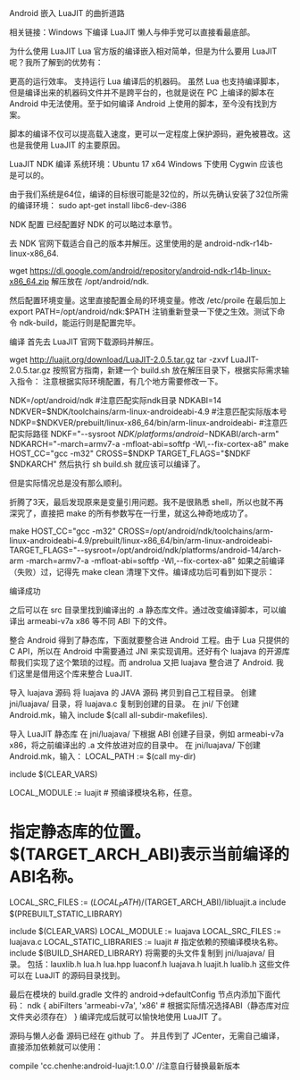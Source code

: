 Android 嵌入 LuaJIT 的曲折道路


相关链接：Windows 下编译 LuaJIT
懒人与伸手党可以直接看最底部。

为什么使用 LuaJIT
Lua 官方版的编译嵌入相对简单，但是为什么要用 LuaJIT 呢？我所了解到的优势有：

更高的运行效率。
支持运行 Lua 编译后的机器码。
虽然 Lua 也支持编译脚本，但是编译出来的机器码文件并不是跨平台的，也就是说在
PC 上编译的脚本在 Android 中无法使用。至于如何编译 Android 上使用的脚本，至今没有找到方案。

脚本的编译不仅可以提高载入速度，更可以一定程度上保护源码，避免被篡改。这也是我使用 LuaJIT 的主要原因。

LuaJIT NDK 编译
系统环境：Ubuntu 17 x64
Windows 下使用 Cygwin 应该也是可以的。

由于我们系统是64位，编译的目标很可能是32位的，所以先确认安装了32位所需的编译环境：
sudo apt-get install libc6-dev-i386

NDK 配置
已经配置好 NDK 的可以略过本章节。

去 NDK 官网下载适合自己的版本并解压。这里使用的是 android-ndk-r14b-linux-x86_64.

wget https://dl.google.com/android/repository/android-ndk-r14b-linux-x86_64.zip
解压放在 /opt/android/ndk.

然后配置环境变量。这里直接配置全局的环境变量。修改 /etc/proile 在最后加上
export PATH=/opt/android/ndk:$PATH
注销重新登录一下使之生效。测试下命令 ndk-build，能运行则是配置完毕。

编译
首先去 LuaJIT 官网下载源码并解压。

wget http://luajit.org/download/LuaJIT-2.0.5.tar.gz
tar -zxvf LuaJIT-2.0.5.tar.gz
按照官方指南，新建一个 build.sh 放在解压目录下，根据实际需求输入指令：
注意根据实际环境配置，有几个地方需要修改一下。

NDK=/opt/android/ndk #注意匹配实际ndk目录
NDKABI=14
NDKVER=$NDK/toolchains/arm-linux-androideabi-4.9 #注意匹配实际版本号
NDKP=$NDKVER/prebuilt/linux-x86_64/bin/arm-linux-androideabi- #注意匹配实际路径
NDKF="--sysroot $NDK/platforms/android-$NDKABI/arch-arm"
NDKARCH="-march=armv7-a -mfloat-abi=softfp -Wl,--fix-cortex-a8"
make HOST_CC="gcc -m32" CROSS=$NDKP TARGET_FLAGS="$NDKF $NDKARCH"
然后执行 sh build.sh 就应该可以编译了。

但是实际情况总是没有那么顺利。



折腾了3天，最后发现原来是变量引用问题。我不是很熟悉 shell，所以也就不再深究了，直接把 make 的所有参数写在一行里，就这么神奇地成功了。

make HOST_CC="gcc -m32" CROSS=/opt/android/ndk/toolchains/arm-linux-androideabi-4.9/prebuilt/linux-x86_64/bin/arm-linux-androideabi- TARGET_FLAGS="--sysroot=/opt/android/ndk/platforms/android-14/arch-arm -march=armv7-a -mfloat-abi=softfp -Wl,--fix-cortex-a8"
如果之前编译（失败）过，记得先 make clean 清理下文件。编译成功后可看到如下提示：

编译成功

之后可以在 src 目录里找到编译出的 .a 静态库文件。通过改变编译脚本，可以编译出 armeabi-v7a x86 等不同 ABI 下的文件。

整合 Android
得到了静态库，下面就要整合进 Android 工程。由于 Lua 只提供的 C API，所以在 Android 中需要通过 JNI 来实现调用。还好有个 luajava 的开源库帮我们实现了这个繁琐的过程。而 androlua 又把 luajava 整合进了 Android. 我们这里是借用这个库来整合 LuaJIT.

导入 luajava 源码
将 luajava 的 JAVA 源码 拷贝到自己工程目录。
创建 jni/luajava/ 目录，将 luajava.c 复制到创建的目录。
在 jni/ 下创建 Android.mk，输入 include $(call all-subdir-makefiles).

导入 LuaJIT 静态库
在 jni/luajava/ 下根据 ABI 创建子目录，例如 armeabi-v7a x86，将之前编译出的 .a 文件放进对应的目录中。
在 jni/luajava/ 下创建 Android.mk，输入：
LOCAL_PATH := $(call my-dir)

include $(CLEAR_VARS)

LOCAL_MODULE := luajit # 预编译模块名称，任意。
# 指定静态库的位置。$(TARGET_ARCH_ABI)表示当前编译的ABI名称。
LOCAL_SRC_FILES := $(LOCAL_PATH)/$(TARGET_ARCH_ABI)/libluajit.a
include $(PREBUILT_STATIC_LIBRARY)

include $(CLEAR_VARS)
LOCAL_MODULE     := luajava
LOCAL_SRC_FILES  := luajava.c
LOCAL_STATIC_LIBRARIES := luajit # 指定依赖的预编译模块名称。
include $(BUILD_SHARED_LIBRARY)
将需要的头文件复制到 jni/luajava/ 目录。
包括：lauxlib.h lua.h lua.hpp luaconf.h luajava.h luajit.h lualib.h
这些文件可以在 LuaJIT 的源码目录找到。

最后在模块的 build.gradle 文件的 android->defaultConfig 节点内添加下面代码：
ndk {
    abiFilters 'armeabi-v7a', 'x86' # 根据实际情况选择ABI（静态库对应文件夹必须存在）
}
编译完成后就可以愉快地使用 LuaJIT 了。

源码与懒人必备
源码已经在 github 了。
并且传到了 JCenter，无需自己编译，直接添加依赖就可以使用：

compile 'cc.chenhe:android-luajit:1.0.0' //注意自行替换最新版本